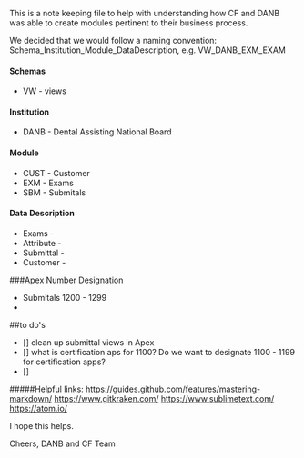 This is a note keeping file to help with understanding how CF and DANB was able to create modules pertinent to their business process.

We decided that we would follow a naming convention: Schema_Institution_Module_DataDescription, e.g. VW_DANB_EXM_EXAM


#### Schemas
- VW - views




#### Institution
- DANB - Dental Assisting National Board



#### Module
- CUST - Customer
- EXM - Exams
- SBM - Submitals


#### Data Description
- Exams -
- Attribute -
- Submittal -
- Customer -


###Apex Number Designation
 - Submitals 1200 - 1299
 -


##to do's
 - [] clean up submittal views in Apex
 - [] what is certification aps for 1100? Do we want to designate 1100 - 1199 for certification apps?
 - []

#####Helpful links:
 https://guides.github.com/features/mastering-markdown/
 https://www.gitkraken.com/
 https://www.sublimetext.com/
 https://atom.io/



I hope this helps.

Cheers,
DANB and CF Team

